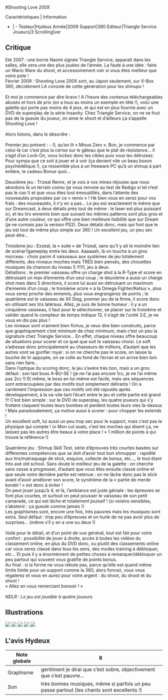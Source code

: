 #Shooting Love 200X 

Caractéristiques | Information
- | -
Testeur|Hydeux
Année|2009
Support|360
Editeur|Triangle Service
Joueurs|3
Scrolling|ver

## Critique
Eté 2007 : une borne Naomi signée Triangle Service, apparaît dans les salles, elle sera une des plus jouées de l’année. La faute à une idée : faire un Wario Ware du shoot, et accessoirement voir si vous êtes meilleur que votre pote !<br/>Février 2009 : Shooting Love 200X sort, au Japon seulement, sur X-Box 360, décidément LA console de cette génération pour les shmups !<br/><br/>Et moi je commence par dire bravo ! A l’heure des contenus téléchargeables abusés et hors de prix (on a tous au moins un exemple en tête !), voici une galette qui porte pas moins de 4 jeux, et qui est en plus fournie avec un DVD de superplay de la série Insanity. Chez Triangle Service, on ne se fout pas de la gueule du joueur, on aime le shoot et d’ailleurs ça s’appelle Shooting Love !<br/><br/>Alors listons, dans le désordre :<br/><br/>Premier jeu présent : - 0, qu’on lit « Minus Zero ». Bon, je commence par celui-là car c’est plus la cerise sur le gâteau que le plat de résistance… Il s’agit d’un Lock-On, vous lockez donc les cibles puis vous les détruisez. Pour sympa que ce soit à jouer et à voir (ça devient vite un beau boxon psychédélique !), ça ressemble plus à un freeware PC qu’à un shmup à part entière, le cadeau Bonux quoi…<br/><br/>Deuxième jeu : Trizeal Remix, et je vois à vos mines réjouies que nous abordons là un terrain connu (je vous renvoie au test de Radigo si tel n’est pas le cas !) et que vous êtes tout émoustillés, dans l’attente des nouveautés proposées par ce « remix » ! Hé bien vous en serez pour vos frais : des nouveautés, il n’y en a pas… Le jeu est exactement le même que sur Dreamcast, à deux détails près tout de même : le laser est plus puissant ici, et les tirs ennemis bien que suivant les mêmes patterns sont plus gros et d’une autre couleur, ce qui offre une bien meilleure lisibilité que sur Dream (je ne connais pas la version PS2). Deux détails donc, mais qui font que le jeu est tout de même plus simple sur 360 ! Un excellent jeu, un peu sec peut-être…<br/><br/>Troisième jeu : Exzeal, la « suite » de Trizeal, sans qu’il y ait le moindre lien de scénar’/gameplay entre les deux. Aaaaaah, là on touche à un gros morceau : choix parmi 4 vaisseaux aux systèmes de jeu totalement différents, des niveaux moches mais TRES bien pensés, des chouettes musiques (la chanson du niveau 5 !!!!!), jeu à deux.<br/>Détaillons : le premier vaisseau offre un charge shot à la R-Type et score en détruisant un max d’ennemis d’un seul coup ; le deuxième a aussi un charge shot mais dans 5 directions, il score lui aussi en détruisant un maximum d’ennemis d’un coup ; le troisième score « à la Omega Fighter/Ketsui », plus vous serez proche des ennemis, plus vous engrangerez de points ; le quatrième est le vaisseau de XII Stag, premier jeu de la firme, il score donc en utilisant ses tirs latéraux. Allez, je suis de bonne humeur : il y a un cinquième vaisseau, il faut pour le sélectionner, se placer sur le troisième et valider quand le compteur de temps indique 13, il s’agit de l’unité 3.E, je ne vous en dis pas plus !<br/>Les niveaux sont vraiment bien fichus, je veux dire bien construits, parce que graphiquement c’est minimum de chez minimum, mais c’est un peu la signature chez Triangle Service… En effet, chaque niveau offre beaucoup de situations pour scorer et ce quel que soit le vaisseau choisi. Le soft s’adresse donc principalement au chasseurs de millions, d’autant que les autres vont se gonfler royal : si on ne cherche pas le score, on laisse la touche de tir appuyée, on se colle au fond de l’écran et on arrive bien loin sans rien faire…<br/>Dans l’optique du scoring donc, le jeu s’avère très bon, mais a un gros défaut : son last boss A-BU-SE ! (je ne l’ai pas encore 1cc, je ne l’ai même pas 2cc !) Et même, le boss en lui-même est facile, mais ses séquences sont entrecoupées par des motifs tout simplement délirants ! On a carrément l’impression que ces motifs ont été rajoutés après développement, à la va-vite tant l’écart entre le jeu et cette partie est grand !!! C’est bien simple : sur le DVD de superplay, les quatre joueurs qui s’y frottent claquent toutes leurs bombes et perdent toutes leurs vies là-dessus ! Mais paradoxalement, ça motive aussi à scorer : pour chopper les extends !<br/>Un excellent soft, lui aussi un peu trop sec pour le support, mais c’est pas le physique qui compte ! (« Mon cul ouais, c’est les moches qui disent ça, ne laissez pas les autres être beaux à votre place ! » 1 million de points à qui trouve la référence !)<br/><br/>Quatrième jeu : Shmup Skill Test, série d’épreuves très courtes basées sur différentes compétences que se doit d’avoir tout bon shmupper : rapidité aux tirs/matraquage de stick, esquive, collecte de bonus, etc…, le tout étant très axé old school. Sans doute le meilleur jeu de la galette : on cherche sans cesse à progresser, d’autant que vous êtes ensuite classé online et que seule votre dernière partie est retenue : on ne lâche donc pas le stick avant d’avoir améliorer son score, le syndrôme de la « partie de merde bordel ! » est donc à éviter !<br/>On peut jouer jusqu’à 4, et là, l’ambiance est juste géniale : les épreuves se font plus courtes, et surtout on peut pousser le vaisseau de son petit camarade, ce qui est lâche et totalement jouissif ! (si voisins sensibles, s’abstenir : ça gueule comme jamais !)<br/>Les graphismes sont, encore une fois, très pauvres mais les musiques sont extra. Seul défaut : trop peu d’épreuves et on hurle de ne pas avoir plus de surprises… (même s’il y en a une ou deux !)<br/><br/>Voilà pour le détail, et d’un point de vue général, tout est fait pour votre confort : possibilité de jouer à droite, accès à toutes les vidéos du classement online, en plus du DVD donc, ou plutôt des classements online car vous serez classé dans tous les sens, des modes training à débloquer, etc… Et puis il y a énormément de petites choses à remarquer/débloquer un peu partout qui souvent vous gratifie de points bonus.<br/>Au final : si la forme ne vous rebute pas, parce qu’elle est quand même limite limite pour un support comme la 360, alors foncez, vous vous régalerez et vous en aurez pour votre argent : du shoot, du shoot et du shoot !<br/>« Allez en vous remerciant bonsoir ! » <br/><br/><i>NDLR : Le jeu est jouable à quatre joueurs.</i>

## Illustrations
![](http://www.shmup.com/images/thumbs/img_fiche_1_1251.jpg)
![](http://www.shmup.com/images/thumbs/img_fiche_2_1251.jpg)
![](http://www.shmup.com/images/thumbs/img_fiche_3_1251.jpg)
![](http://www.shmup.com/images/thumbs/img_fiche_4_1251.jpg)
![](http://www.shmup.com/images/thumbs/img_fiche_5_1251.jpg)

## L'avis Hydeux
Note globale|8
-|-
Graphisme|gentiment je dirai que c’est sobre, objectivement que c’est pauvre…
Son|très bonnes musiques, même si parfois un peu passe partout (les chants sont excellents !)
